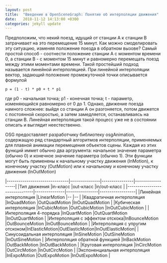 ```yaml
---
layout: post
title:  "Введение в OpenSceneGraph: Понятие об интерполяции движения"
date:   2018-11-12 14:13:00 +0300
categories: jekyll update
---
```


Предположим, что некий поезд, идущий от станции A к станции B затрачивает на это перемещение 15 минут. Как можно смоделировать эту ситуацию, изменяя положение поезда в обратном вызове? Самый простой способ - соотнести положение станции A с моментом времени 0, а станции B - с моментом 15 минут и равномерно перемещать поезд между этими моментами времени. Такой простейший подход называется линейной интерполяцией. При линейной интерполяции вектор, задающий положение промежуточной точки описывается формулой

```
p = (1 - t) * p0 + t * p1
```

где p0 - начальная точка; p1 - конечная точка; t - параметр, изменяющийся равномерно от 0 до 1. Однако, движение поезда намного сложнее: выйдя со станции A он разгоняется, потом движется с постоянной скоростью, а затем замедляется, останавливаясь на станции B. Линейная интерполяция такой процесс уже не в состоянии описать и выглядит неестественно.

OSG предоставляет разработчику библиотеку osgAnimation, содержащую ряд стандартный алгоритмов интерполяции, применяемых для плавной анимации перемещения объектов сцены. Каждая из этих функций иммет обычно два аргрумента: начальное значение параметра (обычно 0) и конечное значение параметра (обычно 1). Эти функции могут быть применены к начальному участку движения (InMotion), к конечному участку (OutMotion) или к начальному и конечному участку движения (InOutMotion)

|-------------------------------|---------------|----------------|------------------|
|Тип движения                   |in-класс       |out-класс       |in/out-класс      |
|-------------------------------|---------------|----------------|------------------|
|Линейная интерполяция          |LinearMotion   |--              |--                |
|Квадратичная интерполяция      |InQuadMotion   |OutQuadMotion   |InOutQuadMotion   |
|Кубическая интерполяция        |InCubicMotion  |OutCubicMotion  |InOutCubicMotion  |
|Интерполяция 4-порядка         |InQuartMotion  |OutQuartMotion  |InOutQuartMotion  |
|Интерполяция с эффектом отскока|InBounceMotion |OutBounceMotion |InOutBounceMotion |
|Интерполяция с упругим отскоком|InElasticMotion|OutElasticMotion|InOutElasticMotion|
|Синусоидальная интерполяция    |InSineMotion   |OutSineMotion   |InOutSineMotion   |
|Интерполяция обратной функцией |InBackMotion   |OutBackMotion   |InOutBackMotion   |
|Круговая интерполяция          |InCircMotion   |OutCircMotion   |InOutCircMotion   |
|Экспоненциальная интерполяция  |InExpoMotion   |OutExpoMotion   |InOutExpoMotion   |

